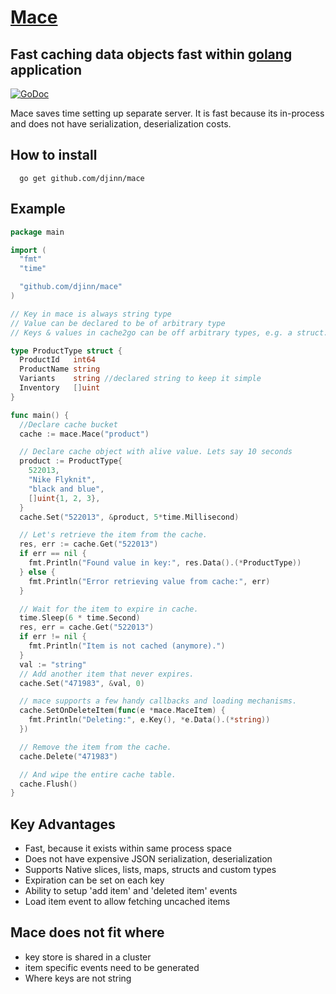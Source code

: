 # [Mace](https://github.com/djinn/mace)
## Fast caching data objects fast within [golang](https://github.com/golang/go) application 

[![GoDoc](https://godoc.org/github.com/djinn/mace?status.svg)](https://godoc.org/github.com/djinn/mace)

Mace saves time setting up separate server. It is fast because its in-process and does not have serialization, deserialization costs. 

## How to install 

      go get github.com/djinn/mace

## Example
  ```go
  package main

  import (
    "fmt"
    "time"

    "github.com/djinn/mace"
  )

  // Key in mace is always string type
  // Value can be declared to be of arbitrary type
  // Keys & values in cache2go can be off arbitrary types, e.g. a struct.

  type ProductType struct {
    ProductId   int64
    ProductName string
    Variants    string //declared string to keep it simple
    Inventory   []uint
  }

  func main() {
    //Declare cache bucket
    cache := mace.Mace("product")

    // Declare cache object with alive value. Lets say 10 seconds
    product := ProductType{
      522013,
      "Nike Flyknit",
      "black and blue",
      []uint{1, 2, 3},
    }
    cache.Set("522013", &product, 5*time.Millisecond)

    // Let's retrieve the item from the cache.
    res, err := cache.Get("522013")
    if err == nil {
      fmt.Println("Found value in key:", res.Data().(*ProductType))
    } else {
      fmt.Println("Error retrieving value from cache:", err)
    }

    // Wait for the item to expire in cache.
    time.Sleep(6 * time.Second)
    res, err = cache.Get("522013")
    if err != nil {
      fmt.Println("Item is not cached (anymore).")
    }
    val := "string"
    // Add another item that never expires.
    cache.Set("471983", &val, 0)

    // mace supports a few handy callbacks and loading mechanisms.
    cache.SetOnDeleteItem(func(e *mace.MaceItem) {
      fmt.Println("Deleting:", e.Key(), *e.Data().(*string))
    })

    // Remove the item from the cache.
    cache.Delete("471983")

    // And wipe the entire cache table.
    cache.Flush()
  }
  ```






## Key Advantages
  * Fast, because it exists within same process space
  * Does not have expensive JSON serialization, deserialization
  * Supports Native slices, lists, maps, structs and custom types
  * Expiration can be set on each key
  * Ability to setup 'add item' and 'deleted item' events
  * Load item event to allow fetching uncached items

## Mace does not fit where
  * key store is shared in a cluster
  * item specific events need to be generated
  * Where keys are not string


